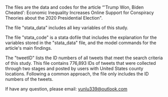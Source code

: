 The files are the data and codes for the article “'Trump Won, Biden Cheated': Economic Inequality Increases Online Support for Conspiracy Theories about the 2020 Presidential Election".

The file "stata_data" includes all key variables of this study.

The file "stata_code" is a stata dofile that includes the explanation for the variables stored in the "stata_data" file, and the model commands for the article's main findings.

The "tweetID" lists the ID numbers of all tweets that meet the search criteria of this study. This file contains 776,893 IDs of tweets that were collected through two stages and posted by users with United States county locations. Following a common approach, the file only includes the ID numbers of the tweets.

If have any question, please email: yunlu339@outlook.com
